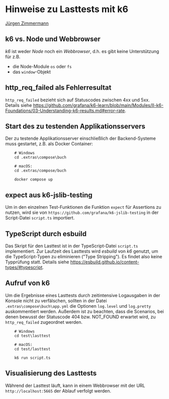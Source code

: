 # Hinweise zu Lasttests mit k6

[Jürgen Zimmermann](mailto:Juergen.Zimmermann@h-ka.de)

## k6 vs. Node und Webbrowser

_k6_ ist weder _Node_ noch ein _Webbrowser_, d.h. es gibt keine Unterstützung
für z.B.

- die Node-Module `os` oder `fs`
- das `window`-Objekt

## http_req_failed als Fehlerresultat

`http_req_failed` bezieht sich auf Statuscodes zwischen 4xx und 5xx. Details
siehe https://github.com/grafana/k6-learn/blob/main/Modules/II-k6-Foundations/03-Understanding-k6-results.md#error-rate.

## Start des zu testenden Applikationsservers

Der zu testende Applikationsserver einschließlich der Backend-Systeme muss
gestartet, z.B. als Docker Container:

```shell
    # Windows
    cd .extras\compose\buch

    # macOS:
    cd .extras/compose/buch

    docker compose up
```

## expect aus k6-jslib-testing

Um in den einzelnen Test-Funktionen die Funktion `expect` für Assertions zu nutzen,
wird sie von `https://github.com/grafana/k6-jslib-testing` in der Script-Datei
`script.ts` importiert.

## TypeScript durch esbuild

Das Skript für den Lasttest ist in der TypeScript-Datei `script.ts` implementiert.
Zur Laufzeit des Lasttests wird _esbuild_ von _k6_ genutzt, um die
TypeScript-Typen zu eliminieren ("Type Stripping"). Es findet also keine
Typprüfung statt. Details siehe https://esbuild.github.io/content-types/#typescript.

## Aufruf von k6

Um die Ergebnisse eines Lasttests durch zeitintensive Logausgaben in der
Konsole nicht zu verfälschen, sollten in der Datei `.extras\compose\buch\app.yml`
die Optionen `log.level` und  `log.pretty` auskommentiert werden. Außerdem ist
zu beachten, dass die Scenarios, bei denen bewusst der Statuscode 404 bzw.
NOT_FOUND erwartet wird, zu `http_req_failed` zugeordnet werden.

```shell
    # Windows
    cd test\lasttest

    # macOS:
    cd test/lasttest

    k6 run script.ts
```

## Visualisierung des Lasttests

Während der Lasttest läuft, kann in einem Webbrowser mit der URL `http://localhost:5665`
der Ablauf verfolgt werden.
